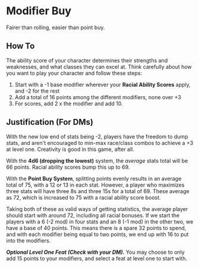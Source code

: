 # Modifier Buy
Fairer than rolling, easier than point buy.

## How To
The ability score of your character determines their strengths and weaknesses, and what classes they can excel at. Think carefully about how you want to play your character and follow these steps:

1.  Start with a -1 base modifier wherever your **Racial Ability Scores** apply, and -2 for the rest
2.  Add a total of 16 points among the different modifiers, none over +3
3. For scores, add 2 x the modifier and add 10.

## Justification (For DMs)
With the new low end of stats being -2, players have the freedom to dump stats, and aren't encouraged to min-max race/class combos to achieve a +3 at level one. Creativity is good in this game, after all.

With the **4d6 (dropping the lowest)** system, the *average* stats total will be 66 points. Racial ability scores bump this up to 69.

With the **Point Buy System**, splitting points evenly results in an average total of 75, with a 12 or 13 in each stat. However, a player who maximizes three stats will have three 8s and three 15s for a total of 69. These average as 72, which is increased to 75 with a racial ability score boost.

Taking both of these as valid ways of getting statistics, the average player should start with around 72, including all racial bonuses. If we start the players with a 6 (-2 mod) in four stats and an 8 (-1 mod) in the other two, we have a base of 40 points. This means there is a spare 32 points to spend, and with each modifier being equal to two points, we end up with 16 to put into the modifiers.

***Optional Level One Feat (Check with your DM).*** You may choose to only add 15 points to your modifiers, and select a feat at level one to start with.

